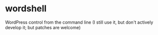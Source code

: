 # wordshell
WordPress control from the command line (I still use it, but don't actively develop it; but patches are welcome)
